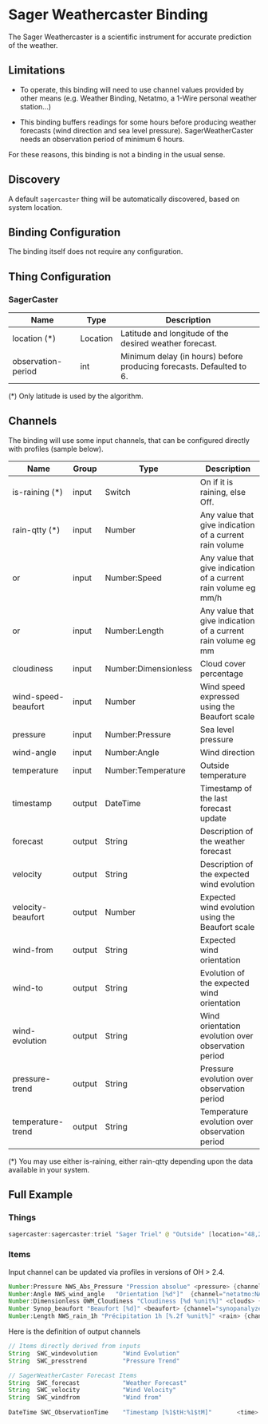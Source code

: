 # Sager Weathercaster Binding

The Sager Weathercaster is a scientific instrument for accurate prediction of the weather.

## Limitations

- To operate, this binding will need to use channel values provided by other means (e.g. Weather Binding, Netatmo, a 1-Wire personal weather station...)

- This binding buffers readings for some hours before producing weather forecasts (wind direction and sea level pressure). SagerWeatherCaster needs an observation period of minimum 6 hours.

For these reasons, this binding is not a binding in the usual sense.

## Discovery

A default `sagercaster` thing will be automatically discovered, based on system location.

## Binding Configuration

The binding itself does not require any configuration.

## Thing Configuration

### SagerCaster

|        Name        |   Type   |                             Description                              |
|--------------------|----------|----------------------------------------------------------------------|
| location (*)       | Location | Latitude and longitude of the desired weather forecast.              |
| observation-period | int      | Minimum delay (in hours) before producing forecasts. Defaulted to 6. |

(*) Only latitude is used by the algorithm.

## Channels

The binding will use some input channels, that can be configured directly with profiles (sample below).

|        Name         | Group  |         Type         |                           Description                           |
|---------------------|--------|----------------------|-----------------------------------------------------------------|
| is-raining (*)      | input  | Switch               | On if it is raining, else Off.                                  |
| rain-qtty  (*)      | input  | Number               | Any value that give indication of a current rain volume         |
| or                  | input  | Number:Speed         | Any value that give indication of a current rain volume eg mm/h |
| or                  | input  | Number:Length        | Any value that give indication of a current rain volume eg mm   |
| cloudiness          | input  | Number:Dimensionless | Cloud cover percentage                                          |
| wind-speed-beaufort | input  | Number               | Wind speed expressed using the Beaufort scale                   |
| pressure            | input  | Number:Pressure      | Sea level pressure                                              |
| wind-angle          | input  | Number:Angle         | Wind direction                                                  |
| temperature         | input  | Number:Temperature   | Outside temperature                                             |
| timestamp           | output | DateTime             | Timestamp of the last forecast update                           |
| forecast            | output | String               | Description of the weather forecast                             |
| velocity            | output | String               | Description of the expected wind evolution                      |
| velocity-beaufort   | output | Number               | Expected wind evolution using the Beaufort scale                |
| wind-from           | output | String               | Expected wind orientation                                       |
| wind-to             | output | String               | Evolution of the expected wind orientation                      |
| wind-evolution      | output | String               | Wind orientation evolution over observation period              |
| pressure-trend      | output | String               | Pressure evolution over observation period                      |
| temperature-trend   | output | String               | Temperature evolution over observation period                   |

(*) You may use either is-raining, either rain-qtty depending upon the data available in your system.

## Full Example

### Things

```java
sagercaster:sagercaster:triel "Sager Triel" @ "Outside" [location="48,2"]
```

### Items

Input channel can be updated via profiles in versions of OH > 2.4.

```java
Number:Pressure NWS_Abs_Pressure "Pression absolue" <pressure> {channel="netatmo:NAMain:home:insidews:AbsolutePressure", channel="sagercaster:sagercaster:triel:input#pressure" [profile="follow"]}
Number:Angle NWS_wind_angle   "Orientation [%d°]"  {channel="netatmo:NAModule2:home:anemometre:WindAngle", channel="sagercaster:sagercaster:triel:input#wind-angle" [profile="follow"]}
Number:Dimensionless OWM_Cloudiness "Cloudiness [%d %unit%]" <clouds> {channel="openweathermap:weather-and-forecast:api:local:current#cloudiness", channel="sagercaster:sagercaster:triel:input#cloudiness" [profile="follow"] }
Number Synop_beaufort "Beaufort [%d]" <beaufort> {channel="synopanalyzer:synopanalyzer:orly:wind-speed-beaufort", channel="sagercaster:sagercaster:triel:input#wind-speed-beaufort" [profile="follow"] }
Number:Length NWS_rain_1h "Précipitation 1h [%.2f %unit%]" <rain> {channel="netatmo:NAModule3:home:pluviometre:SumRain1", channel="sagercaster:sagercaster:triel:input#rain-qtty" [profile="follow"]}
```

Here is the definition of output channels

```java
// Items directly derived from inputs
String  SWC_windevolution       "Wind Evolution"                        (gSager)                {channel="sagercaster:sagercaster:triel:output#wind-evolution"}
String  SWC_presstrend          "Pressure Trend"                        (gSager)                {channel="sagercaster:sagercaster:triel:output#pressure-trend"}

// SagerWeatherCaster Forecast Items
String  SWC_forecast            "Weather Forecast"                      (gSager)                {channel="sagercaster:sagercaster:triel:output#forecast"}
String  SWC_velocity            "Wind Velocity"                         (gSager)                {channel="sagercaster:sagercaster:triel:output#velocity"}
String  SWC_windfrom            "Wind from"                             (gSager)                {channel="sagercaster:sagercaster:triel:output#wind-from"}
 
DateTime SWC_ObservationTime    "Timestamp [%1$tH:%1$tM]"       <time>  (gSager, gTrackAge)     {channel="sagercaster:sagercaster:triel:output#timestamp" }
```

